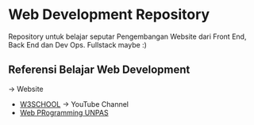 # Web Development Repository
Repository untuk belajar seputar Pengembangan Website dari Front End, Back End dan Dev Ops. Fullstack maybe :)
## Referensi Belajar Web Development
-> Website
- <a href="https://w3shcool.com">W3SCHOOL</a>
-> YouTube Channel
- <a href="https://youtube.com/webprogrammingunpas">Web PRogramming UNPAS</a>
